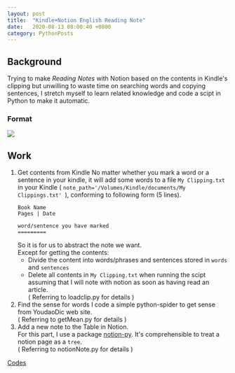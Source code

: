 ```yaml
---
layout: post
title:  "Kindle+Notion English Reading Note"
date:   2020-08-13 08:00:40 +0800
category: PythonPosts
---
```


## Background
Trying to make *_Reading Notes_* with Notion based on the contents in Kindle's clipping but unwilling to waste time on searching words and copying sentences, I stretch myself to learn related knowledge and code a scipt in Python to make it automatic.
### Format
![](https://tva1.sinaimg.cn/large/008eGmZEly1gmtc219rx1j310q0iy400.jpg)

## Work
1. Get contents from Kindle
  No matter whether you mark a word or a sentence in your kindle, it will add some words to a file `My Clipping.txt` in your Kindle ( `note_path='/Volumes/Kindle/documents/My Clippings.txt' `), conforming to following form (5 lines).  
    ```   
    Book Name
    Pages | Date
  
    word/sentence you have marked
    =========
    ```  
    So it is for us to abstract the note we want.  
    Except for getting the contents:  
    + Divide the content into words/phrases and sentences stored in `words` and `sentences`
    + Delete all contents in `My Clipping.txt` when running the scipt assuming that I will note with notion as soon as having read an article.  
  ( Referring to loadclip.py for details )  
2. Find the sense for words
  I code a simple python-spider to get sense from YoudaoDic web site.  
  ( Referring to getMean.py for details )
3. Add a new note to the Table in Notion.  
  For this part, I use a package [notion-py](https://github.com/jamalex/notion-py). It's comprehensible to treat a notion page as a `tree`.  
  ( Referring to notionNote.py for details )

  [Codes](https://github.com/Ibroad/Notion-English-ReadingNote)
